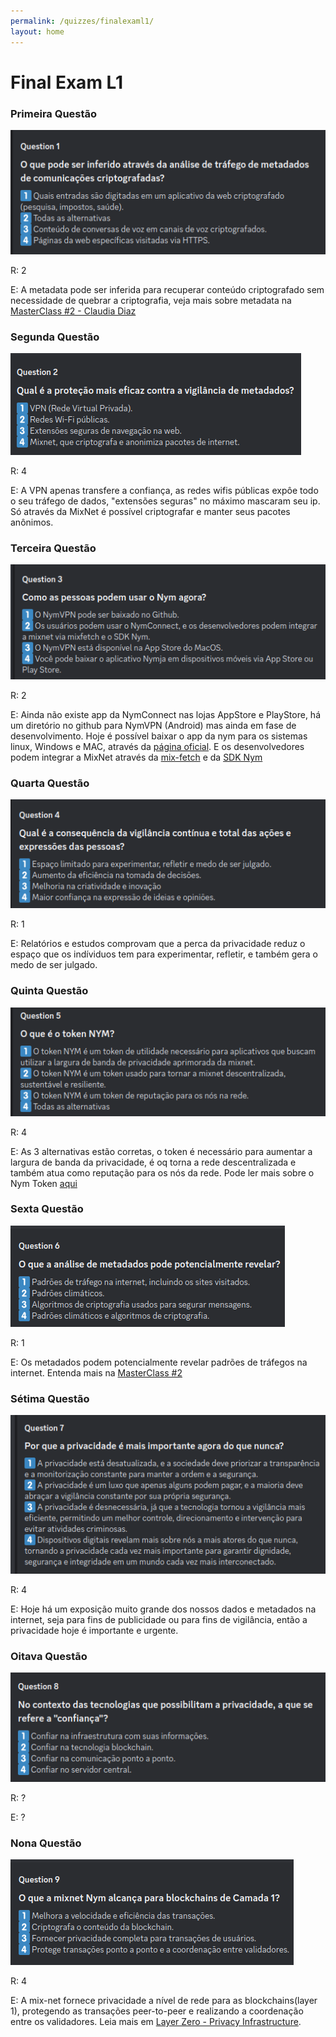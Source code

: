 ```yaml
---
permalink: /quizzes/finalexaml1/
layout: home
---
```


# Final Exam L1

### Primeira Questão

![Question 1](/assets/images/finalexaml1/Question1.png)

R: 2

E: A metadata pode ser inferida para recuperar conteúdo criptografado sem necessidade de quebrar a criptografia, veja mais sobre metadata na [MasterClass #2 - Claudia Diaz](https://www.youtube.com/live/VLLsGzLJRaI?si=eWUc3NwhNjZKpVKj&t=17/)

### Segunda Questão

![Question 2](/assets/images/finalexaml1/Question2.png)

R: 4

E: A VPN apenas transfere a confiança, as redes wifis públicas expôe todo o seu tráfego de dados, "extensões seguras" no máximo mascaram seu ip. Só através da MixNet é possível criptografar e manter seus pacotes anônimos.

### Terceira Questão

![Question 3](/assets/images/finalexaml1/Question3.png)

R: 2

E: Ainda não existe app da NymConnect nas lojas AppStore e PlayStore, há um diretório no github para NymVPN (Android) mas ainda em fase de desenvolvimento. Hoje é possível baixar o app da nym para os sistemas linux, Windows e MAC, através da [página oficial](https://nymtech.net/download/nymconnect). E os desenvolvedores podem integrar a MixNet através da [mix-fetch](https://sdk.nymtech.net/examples/mix-fetch) e da [SDK Nym](https://sdk.nymtech.net/)


### Quarta Questão

![Question 4](/assets/images/finalexaml1/Question4.png)

R: 1

E: Relatórios e estudos comprovam que a perca da privacidade reduz o espaço que os indíviduos tem para experimentar, refletir, e também gera o medo de ser julgado.

### Quinta Questão

![Question 5](/assets/images/finalexaml1/Question5.png)

R: 4

E: As 3 alternativas estão corretas, o token é necessário para aumentar a largura de banda da privacidade, é oq torna a rede descentralizada e também atua como reputação para os nós da rede. Pode ler mais sobre o Nym Token [aqui](https://nymtech.net/nym-cryptoecon-paper.pdf)

### Sexta Questão

![Question 6](/assets/images/finalexaml1/Question6.png)

R: 1

E: Os metadados podem potencialmente revelar padrões de tráfegos na internet. Entenda mais na [MasterClass #2](https://www.youtube.com/live/VLLsGzLJRaI?si=eWUc3NwhNjZKpVKj&t=17/)

### Sétima Questão

![Question 7](/assets/images/finalexaml1/Question7.png)

R: 4

E: Hoje há um exposição muito grande dos nossos dados e metadados na internet, seja para fins de publicidade ou para fins de vigilância, então a privacidade hoje é importante e urgente.

### Oitava Questão

![Question 8](/assets/images/finalexaml1/Question8.png)

R: ?

E: ?

### Nona Questão

![Question 9](/assets/images/finalexaml1/Question9.png)

R: 4

E: A mix-net fornece privacidade a nível de rede para as blockchains(layer 1), protegendo as transações peer-to-peer e realizando a coordenação entre os validadores. Leia mais em [Layer Zero - Privacy Infrastructure](https://blog.nymtech.net/nym-layer-0-privacy-infrastructure-for-the-whole-internet-e53238f9b8e7).
